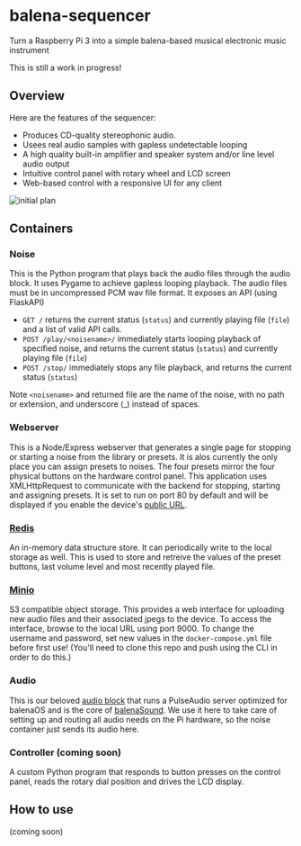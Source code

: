 # balena-sequencer
Turn a Raspberry Pi 3 into a simple balena-based musical electronic music instrument

This is still a work in progress!

## Overview
Here are the features of the sequencer:
- Produces CD-quality stereophonic audio.
- Usees real audio samples with gapless undetectable looping
- A high quality built-in amplifier and speaker system and/or line level audio output
- Intuitive control panel with rotary wheel and LCD screen
- Web-based control with a responsive UI for any client

![initial plan](https://raw.githubusercontent.com/alanb128/ultimate-noise-box/main/initial_plan-50.jpeg)

## Containers

### Noise
This is the Python program that plays back the audio files through the audio block. It uses Pygame to achieve gapless looping playback. The audio files must be in uncompressed PCM wav file format. It exposes an API (using FlaskAPI) 
- `GET /` returns the current status (`status`) and currently playing file (`file`) and a list of valid API calls.
- `POST /play/<noisename>/` immediately starts looping playback of specified noise, and returns the current status (`status`) and currently playing file (`file`)
- `POST /stop/` immediately stops any file playback, and returns the current status (`status`)

Note `<noisename>` and returned file are the name of the noise, with no path or extension, and underscore (_) instead of spaces.

### Webserver
This is a Node/Express webserver that generates a single page for stopping or starting a noise from the library or presets. It is alos currently the only place you can assign presets to noises. The four presets mirror the four physical buttons on the hardware control panel. This application uses XMLHttpRequest to communicate with the backend for stopping, starting and assigning presets. It is set to run on port 80 by default and will be displayed if you enable the device's [public URL](https://www.balena.io/docs/learn/develop/runtime/#public-device-urls).

### [Redis](https://redis.io/)
An in-memory data structure store. It can periodically write to the local storage as well. This is used to store and retreive the values of the preset buttons, last volume level and most recently played file.

### [Minio](https://min.io/)
S3 compatible object storage. This provides a web interface for uploading new audio files and their associated jpegs to the device. To access the interface, browse to the local URL using port 9000. To change the username and password, set new values in the `docker-compose.yml` file before first use! (You'll need to clone this repo and push using the CLI in order to do this.)

### Audio
This is our beloved [audio block](https://github.com/balenablocks/audio) that runs a PulseAudio server optimized for balenaOS and is the core of [balenaSound](https://sound.balenalabs.io/). We use it here to take care of setting up and routing all audio needs on the Pi hardware, so the noise container just sends its audio here.

### Controller (coming soon)
A custom Python program that responds to button presses on the control panel, reads the rotary dial position and drives the LCD display.

## How to use
(coming soon)
